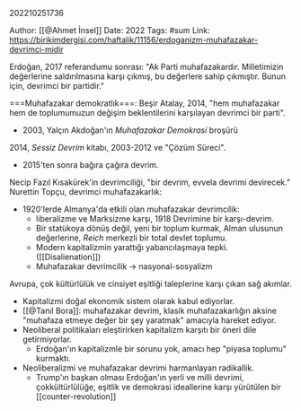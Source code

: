 202210251736

Author: [[@Ahmet İnsel]]
Date: 2022
Tags: #sum
Link: https://birikimdergisi.com/haftalik/11156/erdoganizm-muhafazakar-devrimci-midir

Erdoğan, 2017 referandumu sonrası: "Ak Parti muhafazakardır. Milletimizin değerlerine saldırılmasına karşı çıkmış, bu değerlere sahip çıkmıştır. Bunun için, devrimci bir partidir."

===Muhafazakar demokratlık===: Beşir Atalay, 2014, "hem muhafazakar hem de toplumumuzun değişim beklentilerini karşılayan devrimci bir parti".
- 2003, Yalçın Akdoğan'ın *Muhafazakar Demokrasi* broşürü

2014, *Sessiz Devrim* kitabı, 2003-2012 ve "Çözüm Süreci".
- 2015'ten sonra bağıra çağıra devrim.

Necip Fazıl Kısakürek'in devrimciliği, "bir devrim, evvela devrimi devirecek."
Nurettin Topçu, devrimci muhafazakarlık:
- 1920'lerde Almanya'da etkili olan muhafazakar devrimcilik:
	- liberalizme ve Marksizme karşı, 1918 Devrimine bir karşı-devrim.
	- Bir statükoya dönüş değil, yeni bir toplum kurmak, Alman ulusunun değerlerine, *Reich* merkezli bir total devlet toplumu. 
	- Modern kapitalizmin yarattığı yabancılaşmaya tepki. ([[Disalienation]])
	- Muhafazakar devrimcilik → nasyonal-sosyalizm

Avrupa, çok kültürlülük ve cinsiyet eşitliği taleplerine karşı çıkan sağ akımlar.
- Kapitalizmi doğal ekonomik sistem olarak kabul ediyorlar.
- [[@Tanıl Bora]]: muhafazakar devrim, klasik muhafazakarlığın aksine "muhafaza etmeye değer bir şey yaratmak" amacıyla hareket ediyor.
- Neoliberal politikaları eleştirirken kapitalizm karşıtı bir öneri dile getirmiyorlar.
	- Erdoğan'ın kapitalizmle bir sorunu yok, amacı hep "piyasa toplumu" kurmaktı.
- Neoliberalizmi ve muhafazakar devrimi harmanlayan radikallik.
	- Trump'ın başkan olması
Erdoğan'ın yerli ve milli devrimi, çokkültürlülüğe, eşitlik ve demokrasi ideallerine karşı yürütülen bir [[counter-revolution]]